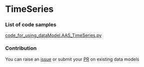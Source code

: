 # TimeSeries

### List of code samples 

<!-- 50-List of code -->

<!-- [code entry](link) -->
[code_for_using_dataModel.AAS_TimeSeries.py](https://github.com/smart-data-models/dataModel.AAS/blob/master/TimeSeries/code/code_for_using_dataModel.AAS_TimeSeries.py)


<!-- /50-List of code -->

### Contribution
You can raise an [issue](https://github.com/smart-data-models/dataModel.AAS/issues) or submit your [PR](https://github.com/smart-data-models/dataModel.AAS/pulls) on existing data models
